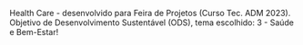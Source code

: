 Health Care - desenvolvido para Feira de Projetos (Curso Tec. ADM 2023).
Objetivo de Desenvolvimento Sustentável (ODS), tema escolhido: 3 - Saúde e Bem-Estar!
